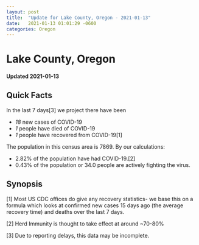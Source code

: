 ```yaml
---
layout: post
title:  "Update for Lake County, Oregon - 2021-01-13"
date:   2021-01-13 01:01:29 -0600
categories: Oregon
---
```


# Lake County, Oregon
#### Updated 2021-01-13

## Quick Facts

In the last 7 days[3] we project there have been
- *18* new cases of COVID-19
- *1* people have died of COVID-19
- *1* people have recovered from COVID-19[1]

The population in this census area is 7869. By our calculations:
- 2.82% of the population have had COVID-19.[2]
- 0.43% of the population or 34.0 people are actively fighting the virus.

## Synopsis




[1] Most US CDC offices do give any recovery statistics- we base this on a formula which looks at confirmed new cases
15 days ago (the average recovery time) and deaths over the last 7 days.

[2] Herd Immunity is thought to take effect at around ~70-80%

[3] Due to reporting delays, this data may be incomplete.
 
    